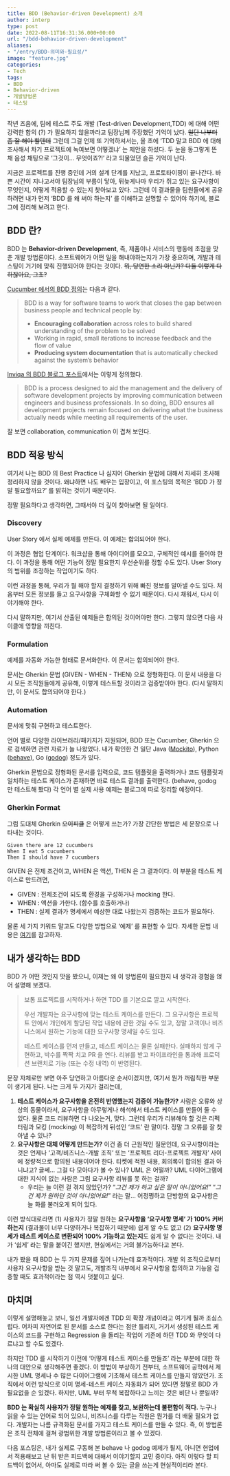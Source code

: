 ```yaml
---
title: BDD (Behavior-driven Development) 소개
author: interp
type: post
date: 2022-08-11T16:31:36.000+00:00
url: "/bdd-behavior-driven-development"
aliases:
- "/entry/BDD-의미와-필요성/"
image: "feature.jpg"
categories:
- Tech
tags:
- BDD
- Behavior-driven
- 개발방법론
- 테스팅
---
```

작년 즈음에, 팀에 테스트 주도 개발 (Test-driven Development,TDD) 에 대해 어떤 강력한 합의 (?) 가 필요하지 않을까라고 팀장님께 주장했던 기억이 났다. ~~일단 나부터 좀 잘 해야 할텐데~~ 그런데 그걸 언제 또 기억하셔서는, 올 초에 ‘TDD 말고 BDD 에 대해 조사해서 차기 프로젝트에 녹여보면 어떻겠냐’ 는 제안을 하셨다. 두 눈을 동그랗게 뜬 채 음성 채팅으로 ‘그것이… 무엇이죠?!’ 라고 되물었던 슬픈 기억이 난다.

지금은 프로젝트를 진행 중인데 거의 설계 단계를 지났고, 프로토타이핑이 끝나간다. 바쁜 시간이 지나고서야 팀장님의 부름이 닿아, 뒤늦게나마 우리가 쥐고 있는 요구사항이 무엇인지, 어떻게 적용할 수 있는지 찾아보고 있다. 그런데 이 결과물을 팀원들에게 공유하려면 내가 먼저 ‘BDD 를 왜 써야 하는지’ 를 이해하고 설명할 수 있어야 하기에, 블로그에 정리해 보려고 한다.

## BDD 란?

BDD 는 **Behavior-driven Development**, 즉, 제품이나 서비스의 행동에 초점을 맞춘 개발 방법론이다. 소프트웨어가 어떤 일을 해내야하는지가 가장 중요하며, 개발과 테스팅이 거기에 맞춰 진행되어야 한다는 것이다. ~~뭐, 당연한 소리 아닌가? 다들 이렇게 다 하잖아요, 그쵸?~~

[Cucumber 에서의 BDD 정의](https://cucumber.io/docs/bdd/)는 다음과 같다.

> BDD is a way for software teams to work that closes the gap between business people and technical people by:
> 
> -   **Encouraging collaboration** across roles to build shared understanding of the problem to be solved
> -   Working in rapid, small iterations to increase feedback and the flow of value
> -   **Producing system documentation** that is automatically checked against the system’s behavior

[Inviqa 의 BDD 블로그 포스트](https://inviqa.com/blog/bdd-guide#what-is-it)에서는 이렇게 정의했다.

> BDD is a process designed to aid the management and the delivery of software development projects by improving communication between engineers and business professionals. In so doing, BDD ensures all development projects remain focused on delivering what the business actually needs while meeting all requirements of the user.

잘 보면 collaboration, communication 이 겹쳐 보인다. 

## BDD 적용 방식

여기서 나는 BDD 의 Best Practice 나 심지어 Gherkin 문법에 대해서 자세히 조사해 정리하지 않을 것이다. 왜냐하면 나도 배우는 입장이고, 이 포스팅의 목적은 ‘BDD 가 정말 필요할까요?’ 를 밝히는 것이기 때문이다.

정말 필요하다고 생각하면, 그때서야 더 깊이 찾아보면 될 일이다.

### Discovery

User Story 에서 실제 예제를 만든다. 이 예제는 합의되어야 한다.

이 과정은 협업 단계이다. 워크샵을 통해 아이디어를 모으고, 구체적인 예시를 들어야 한다. 이 과정을 통해 어떤 기능이 정말 필요한지 우선순위를 정할 수도 있다. User Story 의 범위를 조정하는 작업이기도 하다.

이런 과정을 통해, 우리가 뭘 해야 할지 결정하기 위해 빠진 정보를 알아낼 수도 있다. 처음부터 모든 정보를 들고 요구사항을 구체화할 수 없기 때문이다. 다시 채워서, 다시 이야기해야 한다.

다시 말하지만, 여기서 산출된 예제들은 합의된 것이어야만 한다. 그렇지 않으면 다음 사이클에 영향을 끼친다.

### Formulation

예제를 자동화 가능한 형태로 문서화한다. 이 문서는 합의되어야 한다.

문서는 Gherkin 문법 (GIVEN - WHEN - THEN) 으로 정형화한다. 이 문서 내용을 다시 모든 조직원들에게 공유해, 이렇게 테스트할 것이라고 검증받아야 한다. (다시 말하지만, 이 문서도 합의되어야 한다.)

### Automation

문서에 맞춰 구현하고 테스트한다.

언어 별로 다양한 라이브러리/패키지가 지원되며, BDD 또는 Cucumber, Gherkin 으로 검색하면 관련 자료가 늘 나왔었다. 내가 확인한 건 일단 Java ([Mockito](https://site.mockito.org/)), Python ([behave](https://behave.readthedocs.io/en/stable/)), Go ([godog](https://github.com/cucumber/godog)) 정도가 있다.

Gherkin 문법으로 정형화된 문서를 입력으로, 코드 템플릿을 출력하거나 코드 템플릿과 일치하는 테스트 케이스가 존재하면 바로 테스트 결과를 출력한다. (behave, godog 만 테스트해 봤다) 각 언어 별 실제 사용 예제는 블로그에 따로 정리할 예정이다.

### Gherkin Format

그럼 도대체 Gherkin ~~오이피클~~ 은 어떻게 쓰는가? 가장 간단한 방법은 세 문장으로 나타내는 것이다.

```
Given there are 12 cucumbers
When I eat 5 cucumbers
Then I should have 7 cucumbers
```

GIVEN 은 전제 조건이고, WHEN 은 액션, THEN 은 그 결과이다. 이 부분을 테스트 케이스로 만드려면,

-   GIVEN : 전제조건이 되도록 환경을 구성하거나 mocking 한다.
-   WHEN : 액션을 가한다. (함수를 호출하거나)
-   THEN : 실제 결과가 명세에서 예상한 대로 나왔는지 검증하는 코드가 필요하다.

물론 세 가지 키워드 말고도 다양한 방법으로 ‘예제’ 를 표현할 수 있다. 자세한 문법 내용은 [여기](https://cucumber.io/docs/gherkin/reference/)를 참고하자.

## 내가 생각하는 BDD

BDD 가 어떤 것인지 맛을 봤으니, 이제는 왜 이 방법론이 필요한지 내 생각과 경험을 얹어 설명해 보겠다.

> 보통 프로젝트를 시작하거나 하면 TDD 를 기본으로 깔고 시작한다.  
>   
> 우선 개발자는 요구사항에 맞는 테스트 케이스를 만든다. 그 요구사항은 프로젝트 안에서 개인에게 할당된 작업 내용에 관한 것일 수도 있고, 정말 고객이나 비즈니스에서 원하는 기능에 대한 요구사항 명세일 수도 있다.  
>   
> 테스트 케이스를 먼저 만들고, 테스트 케이스는 물론 실패한다. 실패하지 않게 구현하고, 박수를 짝짝 치고 PR 을 연다. 리뷰를 받고 파이프라인을 통과해 프로덕션 브랜치로 기능 (또는 수정 내역) 이 반영된다.

문장 자체로만 보면 아주 당연하고 아름다운 순서이겠지만, 여기서 뭔가 꺼림칙한 부분이 생기게 된다. 나는 크게 두 가지가 걸리는데,

1.  **테스트 케이스가 요구사항을 온전히 반영했는지 검증이 가능한가?** 사람은 오류와 상상의 동물이라서, 요구사항을 아무렇게나 해석해서 테스트 케이스를 만들어 둘 수 있다. 물론 코드 리뷰하면 다 나오는거, 맞다. 그런데 우리가 리뷰해야 할 것은 리펙터링과 모킹 (mocking) 이 복잡하게 뒤섞인 ‘코드’ 란 말이다. 정말 그 오류를 잘 찾아낼 수 있나?
2.  **요구사항은 대체 어떻게 만드는가?** 이건 좀 더 근원적인 질문인데, 요구사항이라는 것은 언제나 ‘고객/비즈니스-개발 조직’ 또는 ‘프로젝트 리더-프로젝트 개발자’ 사이에 정량적으로 합의된 내용이어야 한다. 티켓에 적힌 내용, 회의록이 합의된 결과 아니냐고? 글쎄… 그걸 다 모아다가 볼 수 있나? UML 은 어떨까? UML 다이어그램에 대한 지식이 없는 사람은 그럼 요구사항 리뷰를 못 하는 걸까?
    -   우리는 늘 이런 걸 겪지 않았던가? “_그건 제가 하고 싶은 말이 아니었어요!_” “_그건 제가 원하던 것이 아니었어요!_” 라는 말… 어정쩡하고 단방향의 요구사항은 늘 화를 불러오게 되어 있다.

이런 방식대로라면 (1) 사용자가 정말 원하는 **요구사항을 ‘요구사항 명세’ 가 100% 커버하는지** (결과물이 너무 다양하거나 복잡하기 때문에) 쉽게 알 수도 없고 (2) **요구사항 명세가 테스트 케이스로 변환되어 100% 기능하고 있는지**도 쉽게 알 수 없다는 것이다. 내가 ‘쉽게’ 라는 말을 붙이긴 했지만, 현실에서는 거의 불가능하다고 본다.

내가 봤을 때 BDD 는 두 가지 문제를 짚어 나가는데 효과적이다. 개발 외 조직으로부터 사용자 요구사항을 받는 것 말고도, 개발조직 내부에서 요구사항을 합의하고 기능을 검증할 때도 효과적이라는 점 역시 덧붙이고 싶다.

## 마치며

이렇게 설명해놓고 보니, 일선 개발자에겐 TDD 의 확장 개념이라고 여기게 될까 조심스럽다. 어차피 자연어로 된 문서를 소스로 한다는 점만 틀리지, 거기서 생성된 테스트 케이스의 코드를 구현하고 Regression 을 돌리는 작업이 기존에 하던 TDD 와 무엇이 다르냐고 할 수도 있겠다.

하지만 TDD 를 시작하기 이전에 ‘어떻게 테스트 케이스를 만들죠’ 라는 부분에 대한 하나의 대안으로 생각해주면 좋겠다. 이 방법이 부상하기 전부터, 소프트웨어 공학에서 제시한 UML 명세나 수 많은 다이어그램에 기초해서 테스트 케이스를 만들지 않았던가. 조직에서 이런 방식으로 이미 명세-테스트 케이스 자동화가 되어 있다면 정말로 BDD 가 필요없을 순 있겠다. 하지만, UML 부터 무척 복잡하다고 느끼는 것은 비단 나 뿐일까?

**BDD 는 확실히 사용자가 정말 원하는 예제를 찾고, 보완하는데 불편함이 적다.** 누구나 읽을 수 있는 언어로 되어 있으니, 비즈니스를 다루는 직원은 뭔가를 더 배울 필요가 없다. 개발자는 나름 규격화된 문서를 가지고 테스트 케이스를 만들 수 있다. 즉, 이 방법론은 조직 전체에 걸쳐 광범위한 개발 방법론이라고 볼 수 있겠다.

다음 포스팅은, 내가 실제로 구동해 본 behave 나 godog 예제가 될지, 아니면 현업에서 적용해보고 난 뒤 받은 피드백에 대해서 이야기할지 고민 중이다. 아직 이렇다 할 피드백이 없어서, 아마도 실제로 따라 써 볼 수 있는 글을 쓰는게 현실적이리라 본다.